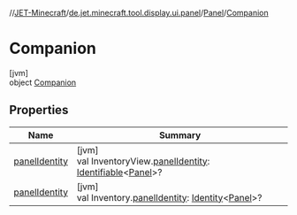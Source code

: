 //[JET-Minecraft](../../../../index.md)/[de.jet.minecraft.tool.display.ui.panel](../../index.md)/[Panel](../index.md)/[Companion](index.md)

# Companion

[jvm]\
object [Companion](index.md)

## Properties

| Name | Summary |
|---|---|
| [panelIdentity](panel-identity.md) | [jvm]<br>val InventoryView.[panelIdentity](panel-identity.md): [Identifiable](../../../../../JET-Native/-j-e-t--native/de.jet.library.tool.smart.identification/-identifiable/index.md)&lt;[Panel](../index.md)&gt;? |
| [panelIdentity](panel-identity.md) | [jvm]<br>val Inventory.[panelIdentity](panel-identity.md): [Identity](../../../../../JET-Native/-j-e-t--native/de.jet.library.tool.smart.identification/-identity/index.md)&lt;[Panel](../index.md)&gt;? |
